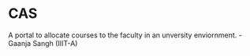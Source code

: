 # CAS

A portal to allocate courses to the faculty in an unversity enviornment.
-Gaanja Sangh (IIIT-A)
